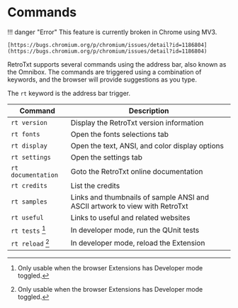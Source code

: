 # Commands

!!! danger "Error"
    This feature is currently broken in Chrome using MV3.

    [https://bugs.chromium.org/p/chromium/issues/detail?id=1186804](https://bugs.chromium.org/p/chromium/issues/detail?id=1186804)

RetroTxt supports several commands using the address bar, also known as the Omnibox. The commands are triggered using a combination of keywords, and the browser will provide suggestions as you type.

The `rt` keyword is the address bar trigger.

| Command | Description |
| -- | -- |
| `rt version` | Display the RetroTxt version information |
| `rt fonts` | Open the fonts selections tab |
| `rt display` | Open the text, ANSI, and color display options |
| `rt settings` | Open the settings tab |
| `rt documentation` | Goto the RetroTxt online documentation |
| `rt credits` | List the credits |
| `rt samples` | Links and thumbnails of sample ANSI and ASCII artwork to view with RetroTxt |
| `rt useful` | Links to useful and related websites |
| `rt tests` [^1] | In developer mode, run the QUnit tests |
| `rt reload` [^1] | In developer mode, reload the Extension |

[^1]: Only usable when the browser Extensions has Developer mode toggled.